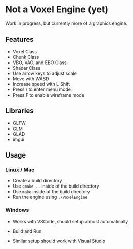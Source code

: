 # Not a Voxel Engine (yet)

Work in progress, but currently more of a graphics engine.

## Features

- Voxel Class
- Chunk Class
- VBO, VAO, and EBO Class
- Shader Class
- Use arrow keys to adjust scale
- Move with WASD
- Increase speed with L-Shift
- Press / to enter menu mode
- Press F to enable wireframe mode

## Libraries

- GLFW
- GLM
- GLAD
- imgui

## Usage

### Linux / Mac

- Create a build directory
- Use `cmake ..` inside of the build directory
- Use `make` inside of the build directory
- Run the engine using `./VoxelEngine`

### Windows

- Works with VSCode, should setup almost automatically
- Build and Run

- Similar setup should work with Visual Studio
